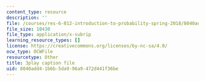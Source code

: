 ```yaml
---
content_type: resource
description: ''
file: /courses/res-6-012-introduction-to-probability-spring-2018/8040add41b6b5da996a9472d441f36be_AH5jnR3RxJU.vtt
file_size: 10430
file_type: application/x-subrip
learning_resource_types: []
license: https://creativecommons.org/licenses/by-nc-sa/4.0/
ocw_type: OCWFile
resourcetype: Other
title: 3play caption file
uid: 8040add4-1b6b-5da9-96a9-472d441f36be
---
```

